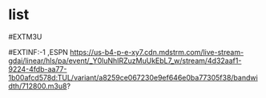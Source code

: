# list
#EXTM3U

#EXTINF:-1 ,ESPN
https://us-b4-p-e-xy7.cdn.mdstrm.com/live-stream-gdai/linear/hls/pa/event/_Y0luNhIRZuzMuUkEbL7_w/stream/4d32aaf1-9224-4fdb-aa77-1b00afcd578d:TUL/variant/a8259ce067230e9ef646e0ba77305f38/bandwidth/712800.m3u8?
